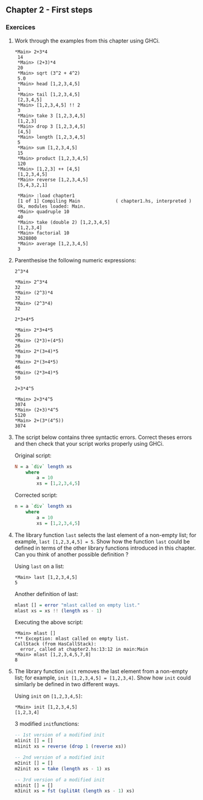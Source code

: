 ## Chapter 2 - First steps

### Exercices

1. Work through the examples from this chapter using GHCi.

   ```GHCi
   *Main> 2+3*4
    14
    *Main> (2+3)*4
    20
    *Main> sqrt (3^2 + 4^2)
    5.0
    *Main> head [1,2,3,4,5]
    1
    *Main> tail [1,2,3,4,5]
    [2,3,4,5]
    *Main> [1,2,3,4,5] !! 2
    3
    *Main> take 3 [1,2,3,4,5]
    [1,2,3]
    *Main> drop 3 [1,2,3,4,5]
    [4,5]
    *Main> length [1,2,3,4,5]
    5
    *Main> sum [1,2,3,4,5]
    15
    *Main> product [1,2,3,4,5]
    120
    *Main> [1,2,3] ++ [4,5]
    [1,2,3,4,5]
    *Main> reverse [1,2,3,4,5]
    [5,4,3,2,1]

    *Main> :load chapter1
    [1 of 1] Compiling Main             ( chapter1.hs, interpreted )
    Ok, modules loaded: Main.
    *Main> quadruple 10
    40
    *Main> take (double 2) [1,2,3,4,5]
    [1,2,3,4]
    *Main> factorial 10
    3628800
    *Main> average [1,2,3,4,5]
    3
   ```

2. Parenthesise the following numeric expressions:

    `2^3*4`

    ```GHCi
    *Main> 2^3*4
    32
    *Main> (2^3)*4
    32
    *Main> (2^3*4)
    32
    ```

    `2*3+4*5`

    ```GHCi
    *Main> 2*3+4*5
    26
    *Main> (2*3)+(4*5)
    26
    *Main> 2*(3+4)*5
    70
    *Main> 2*(3+4*5)
    46
    *Main> (2*3+4)*5
    50
    ```

    `2+3*4^5`

    ```GHCi
    *Main> 2+3*4^5
    3074
    *Main> (2+3)*4^5
    5120
    *Main> 2+(3*(4^5))
    3074
    ```

3. The script below contains three syntactic errors. Correct theses errors and then check that your script works properly using GHCi.

    Original script:

    ```haskell
    N = a `div` length xs
        where
            a = 10
            xs = [1,2,3,4,5]
    ```

    Corrected script:

    ```haskell
    n = a `div` length xs
        where
            a = 10
            xs = [1,2,3,4,5]
    ```

4. The library function `last` selects the last element of a non-empty list; for example, `last [1,2,3,4,5] = 5`. Show how the function `last` could be defined in terms of the other library functions introduced in this chapter. Can you think of another possible definition ?

    Using `last` on a list:

    ```GHCi
    *Main> last [1,2,3,4,5]
    5
    ```

    Another definition of last:

    ```haskell
    mlast [] = error "mlast called on empty list."
    mlast xs = xs !! (length xs - 1)
    ```

    Executing the above script:

    ```GHCi
    *Main> mlast []
    *** Exception: mlast called on empty list.
    CallStack (from HasCallStack):
      error, called at chapter2.hs:13:12 in main:Main
    *Main> mlast [1,2,3,4,5,7,8]
    8
    ```


5. The library function `init` removes the last element from a non-empty list; for example, `init [1,2,3,4,5] = [1,2,3,4]`. Show how `init` could similarly be defined in two different ways.

    Using `init` on `[1,2,3,4,5]`:

    ```GHCi
    *Main> init [1,2,3,4,5]
    [1,2,3,4]
    ```

    3 modified `init`functions:

    ```haskell
    -- 1st version of a modified init
    m1init [] = []
    m1init xs = reverse (drop 1 (reverse xs))

    -- 2nd version of a modified init
    m2init [] = []
    m2init xs = take (length xs - 1) xs

    -- 3rd version of a modified init
    m3init [] = []
    m3init xs = fst (splitAt (length xs - 1) xs)
    ```

